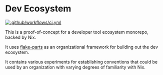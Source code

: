 # Dev Ecosystem

[![.github/workflows/ci.yml](https://github.com/garrettmichaelgeorge/dev-ecosystem/actions/workflows/ci.yml/badge.svg?event=push)](https://github.com/garrettmichaelgeorge/dev-ecosystem/actions/workflows/ci.yml)

This is a proof-of-concept for a developer tool ecosystem monorepo, backed by Nix.

It uses [flake-parts](https://flake.parts) as an organizational framework for building out the dev ecosystem.

It contains various experiments for establishing conventions that could be used by an organization with varying degrees of familiarity with Nix.
